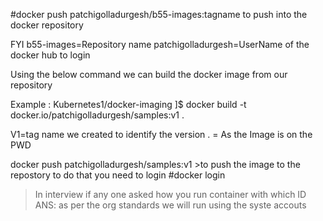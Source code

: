 #docker push patchigolladurgesh/b55-images:tagname to push into the docker repository

FYI
b55-images=Repository name
patchigolladurgesh=UserName of the docker hub to login

Using the below command we can build the docker image from our repository

Example : Kubernetes1/docker-imaging ]$ docker build -t docker.io/patchigolladurgesh/samples:v1 .

V1=tag name we created to identify the version 
. = As the Image is on the PWD 


docker push patchigolladurgesh/samples:v1  >to push the image to the repostory 
to do that you need to login 
#docker login

> In interview if any one asked how you run  container with which ID 
ANS: as per the org standards we will run using the syste accouts
